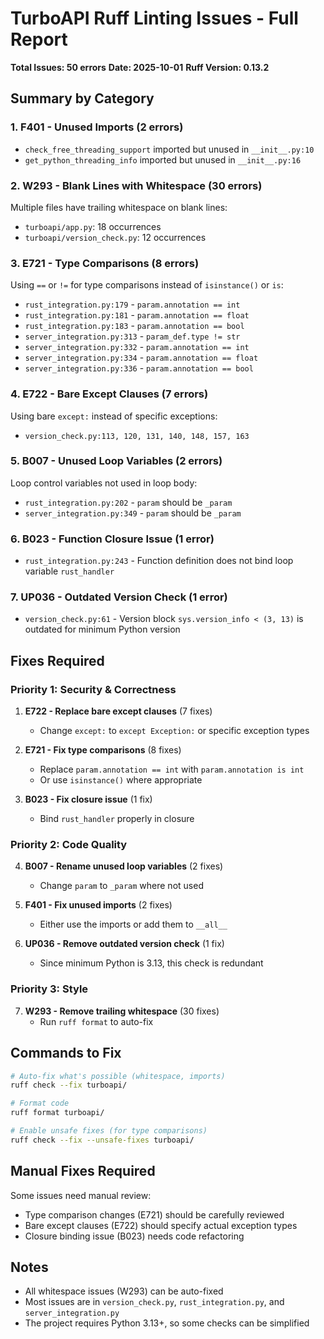 # TurboAPI Ruff Linting Issues - Full Report

**Total Issues: 50 errors**
**Date: 2025-10-01**
**Ruff Version: 0.13.2**

## Summary by Category

### 1. F401 - Unused Imports (2 errors)
- `check_free_threading_support` imported but unused in `__init__.py:10`
- `get_python_threading_info` imported but unused in `__init__.py:16`

### 2. W293 - Blank Lines with Whitespace (30 errors)
Multiple files have trailing whitespace on blank lines:
- `turboapi/app.py`: 18 occurrences
- `turboapi/version_check.py`: 12 occurrences

### 3. E721 - Type Comparisons (8 errors)
Using `==` or `!=` for type comparisons instead of `isinstance()` or `is`:
- `rust_integration.py:179` - `param.annotation == int`
- `rust_integration.py:181` - `param.annotation == float`  
- `rust_integration.py:183` - `param.annotation == bool`
- `server_integration.py:313` - `param_def.type != str`
- `server_integration.py:332` - `param.annotation == int`
- `server_integration.py:334` - `param.annotation == float`
- `server_integration.py:336` - `param.annotation == bool`

### 4. E722 - Bare Except Clauses (7 errors)
Using bare `except:` instead of specific exceptions:
- `version_check.py:113, 120, 131, 140, 148, 157, 163`

### 5. B007 - Unused Loop Variables (2 errors)
Loop control variables not used in loop body:
- `rust_integration.py:202` - `param` should be `_param`
- `server_integration.py:349` - `param` should be `_param`

### 6. B023 - Function Closure Issue (1 error)
- `rust_integration.py:243` - Function definition does not bind loop variable `rust_handler`

### 7. UP036 - Outdated Version Check (1 error)
- `version_check.py:61` - Version block `sys.version_info < (3, 13)` is outdated for minimum Python version

## Fixes Required

### Priority 1: Security & Correctness
1. **E722 - Replace bare except clauses** (7 fixes)
   - Change `except:` to `except Exception:` or specific exception types
   
2. **E721 - Fix type comparisons** (8 fixes)
   - Replace `param.annotation == int` with `param.annotation is int`
   - Or use `isinstance()` where appropriate

3. **B023 - Fix closure issue** (1 fix)
   - Bind `rust_handler` properly in closure

### Priority 2: Code Quality
4. **B007 - Rename unused loop variables** (2 fixes)
   - Change `param` to `_param` where not used
   
5. **F401 - Fix unused imports** (2 fixes)
   - Either use the imports or add them to `__all__`
   
6. **UP036 - Remove outdated version check** (1 fix)
   - Since minimum Python is 3.13, this check is redundant

### Priority 3: Style
7. **W293 - Remove trailing whitespace** (30 fixes)
   - Run `ruff format` to auto-fix

## Commands to Fix

```bash
# Auto-fix what's possible (whitespace, imports)
ruff check --fix turboapi/

# Format code
ruff format turboapi/

# Enable unsafe fixes (for type comparisons)
ruff check --fix --unsafe-fixes turboapi/
```

## Manual Fixes Required

Some issues need manual review:
- Type comparison changes (E721) should be carefully reviewed
- Bare except clauses (E722) should specify actual exception types
- Closure binding issue (B023) needs code refactoring

## Notes

- All whitespace issues (W293) can be auto-fixed
- Most issues are in `version_check.py`, `rust_integration.py`, and `server_integration.py`
- The project requires Python 3.13+, so some checks can be simplified
